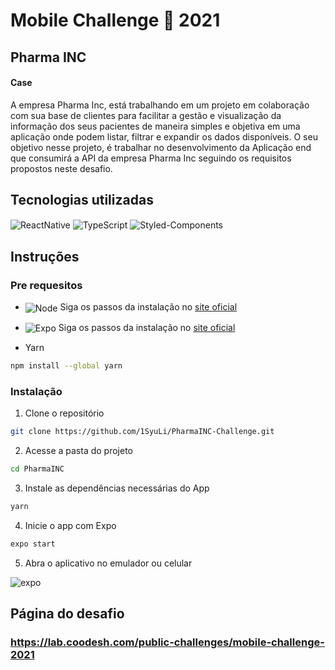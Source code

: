 # Mobile Challenge 🏅 2021
## Pharma INC 

#### Case

A empresa Pharma Inc, está trabalhando em um projeto em colaboração com sua base de clientes para facilitar a gestão e visualização da informação dos seus pacientes de maneira simples e objetiva em uma aplicação onde podem listar, filtrar e expandir os dados disponíveis.
O seu objetivo nesse projeto, é trabalhar no desenvolvimento da Aplicação end que consumirá a API da empresa Pharma Inc seguindo os requisitos propostos neste desafio.

## Tecnologias utilizadas
 <img  align="center" alt="ReactNative" src="https://img.shields.io/badge/React_Native-20232A?style=for-the-badge&logo=react&logoColor=61DAFB"/>
 <img  align="center" alt="TypeScript" src="https://img.shields.io/badge/TypeScript-007ACC?style=for-the-badge&logo=typescript&logoColor=white"/>
 <img  align="center" alt="Styled-Components" src="https://img.shields.io/badge/styled--components-DB7093?style=for-the-badge&logo=styled-components&logoColor=white"/>

## Instruções
### Pre requesitos

- <img  align="center" alt="Node" src="https://img.shields.io/badge/Node.js-43853D?style=for-the-badge&logo=node.js&logoColor=white"/> Siga os passos da instalação no <a href="https://nodejs.org/en/download/">site oficial</a>

- <img  align="center" alt="Expo" src="https://img.shields.io/badge/Runs%20with%20Expo%20Go-000.svg?style=flat-square&logo=EXPO&labelColor=f3f3f3&logoColor=000"/> Siga os passos da instalação no <a href="https://docs.expo.dev/workflow/expo-cli/">site oficial</a>

- Yarn
```bash
npm install --global yarn
```

### Instalação
1. Clone o repositório
```bash
git clone https://github.com/1SyuLi/PharmaINC-Challenge.git
```
2. Acesse a pasta do projeto
```bash
cd PharmaINC
```
3. Instale as dependências necessárias do App
```bash
yarn
```
4. Inicie o app com Expo
```bash
expo start
```

5. Abra o aplicativo no emulador ou celular
<img src="https://i.ibb.co/HCBtzNg/expo.png" alt="expo" border="0">

## Página do desafio
### https://lab.coodesh.com/public-challenges/mobile-challenge-2021

